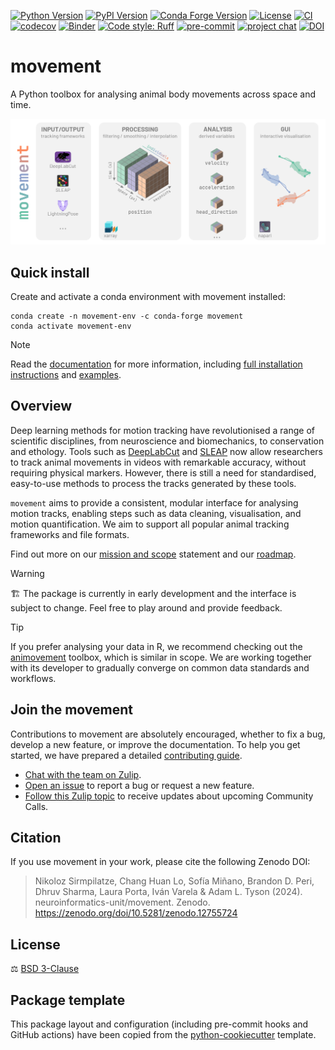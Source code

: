 [![Python Version](https://img.shields.io/pypi/pyversions/movement.svg)](https://pypi.org/project/movement)
[![PyPI Version](https://img.shields.io/pypi/v/movement.svg)](https://pypi.org/project/movement)
[![Conda Forge Version](https://anaconda.org/conda-forge/movement/badges/version.svg)](https://anaconda.org/conda-forge/movement)
[![License](https://img.shields.io/badge/License-BSD_3--Clause-orange.svg)](https://opensource.org/licenses/BSD-3-Clause)
[![CI](https://img.shields.io/github/actions/workflow/status/neuroinformatics-unit/movement/test_and_deploy.yml?label=CI)](https://github.com/neuroinformatics-unit/movement/actions)
[![codecov](https://codecov.io/gh/neuroinformatics-unit/movement/branch/main/graph/badge.svg?token=P8CCH3TI8K)](https://codecov.io/gh/neuroinformatics-unit/movement)
[![Binder](https://mybinder.org/badge_logo.svg)](https://mybinder.org/v2/gh/neuroinformatics-unit/movement/gh-pages?filepath=notebooks/examples)
[![Code style: Ruff](https://img.shields.io/endpoint?url=https://raw.githubusercontent.com/astral-sh/ruff/main/assets/badge/format.json)](https://github.com/astral-sh/ruff)
[![pre-commit](https://img.shields.io/badge/pre--commit-enabled-brightgreen?logo=pre-commit&logoColor=white)](https://github.com/pre-commit/pre-commit)
[![project chat](https://img.shields.io/badge/zulip-join_chat-brightgreen.svg)](https://neuroinformatics.zulipchat.com/#narrow/stream/406001-Movement/topic/Welcome!)
[![DOI](https://zenodo.org/badge/DOI/10.5281/zenodo.12755724.svg)](https://zenodo.org/doi/10.5281/zenodo.12755724)

# movement

A Python toolbox for analysing animal body movements across space and time.


![](docs/source/_static/movement_overview.png)

## Quick install

Create and activate a conda environment with movement installed:
```
conda create -n movement-env -c conda-forge movement
conda activate movement-env
```

> [!Note]
> Read the [documentation](https://movement.neuroinformatics.dev) for more information, including [full installation instructions](https://movement.neuroinformatics.dev/user_guide/installation.html) and [examples](https://movement.neuroinformatics.dev/examples/index.html).

## Overview

Deep learning methods for motion tracking have revolutionised a range of
scientific disciplines, from neuroscience and biomechanics, to conservation
and ethology. Tools such as
[DeepLabCut](https://www.mackenziemathislab.org/deeplabcut) and
[SLEAP](https://sleap.ai/) now allow researchers to track animal movements
in videos with remarkable accuracy, without requiring physical markers.
However, there is still a need for standardised, easy-to-use methods
to process the tracks generated by these tools.

`movement` aims to provide a consistent, modular interface for analysing
motion tracks, enabling steps such as data cleaning, visualisation,
and motion quantification. We aim to support all popular animal tracking
frameworks and file formats.

Find out more on our [mission and scope](https://movement.neuroinformatics.dev/community/mission-scope.html) statement and our [roadmap](https://movement.neuroinformatics.dev/community/roadmaps.html).

<!-- Start Admonitions -->

> [!Warning]
> 🏗️ The package is currently in early development and the interface is subject to change. Feel free to play around and provide feedback.

> [!Tip]
> If you prefer analysing your data in R, we recommend checking out the
> [animovement](https://www.roald-arboel.com/animovement/) toolbox, which is similar in scope.
> We are working together with its developer
> to gradually converge on common data standards and workflows.

<!-- End Admonitions -->

## Join the movement

Contributions to movement are absolutely encouraged, whether to fix a bug, develop a new feature, or improve the documentation.
To help you get started, we have prepared a detailed [contributing guide](https://movement.neuroinformatics.dev/community/contributing.html).

- [Chat with the team on Zulip](https://neuroinformatics.zulipchat.com/#narrow/stream/406001-Movement).
- [Open an issue](https://github.com/neuroinformatics-unit/movement/issues) to report a bug or request a new feature.
- [Follow this Zulip topic](https://neuroinformatics.zulipchat.com/#narrow/channel/406001-Movement/topic/Community.20Calls) to receive updates about upcoming Community Calls.

## Citation

If you use movement in your work, please cite the following Zenodo DOI:

> Nikoloz Sirmpilatze, Chang Huan Lo, Sofía Miñano, Brandon D. Peri, Dhruv Sharma, Laura Porta, Iván Varela & Adam L. Tyson (2024). neuroinformatics-unit/movement. Zenodo. https://zenodo.org/doi/10.5281/zenodo.12755724

## License
⚖️ [BSD 3-Clause](./LICENSE)

## Package template
This package layout and configuration (including pre-commit hooks and GitHub actions) have been copied from the [python-cookiecutter](https://github.com/neuroinformatics-unit/python-cookiecutter) template.
